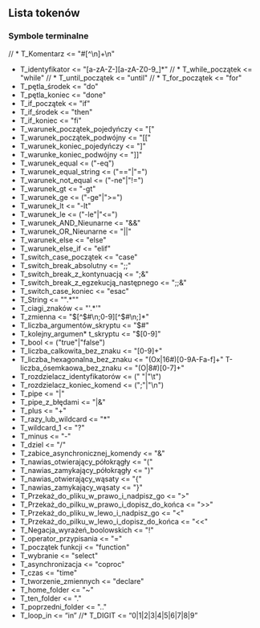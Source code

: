 ## Lista tokenów

### Symbole terminalne

// * T_Komentarz <= "#[^\n]+\n"
* T_identyfikator <= "[a-zA-Z-][a-zA-Z0-9_]*"
// * T_while_początek <= "while"
// * T_until_początek <= "until"
// * T_for_początek <= "for"
* T_pętla_środek <= "do"
* T_pętla_koniec <= "done"
* T_if_początek <= "if"
* T_if_środek <= "then"
* T_if_koniec <= "fi"
* T_warunek_początek_pojedyńczy <= "["
* T_warunek_początek_podwójny <= "[["
* T_warunek_koniec_pojedyńczy <= "]"
* T_warunke_koniec_podwójny <= "]]"
* T_warunek_equal <= ("-eq")
* T_warunek_equal_string <= ("=="|"=")
* T_warunek_not_equal <= ("-ne"|"!=")
* T_warunek_gt <= "-gt"
* T_warunek_ge <= ("-ge"|">=")
* T_warunek_lt <= "-lt"
* T_warunek_le <= ("-le"|"<=")
* T_warunek_AND_Nieunarne <= "&&"
* T_warunek_OR_Nieunarne <= "||"
* T_warunek_else <= "else"
* T_warunek_else_if <= "elif"
* T_switch_case_początek <= "case"
* T_switch_break_absolutny <= ";;"
* T_switch_break_z_kontynuacją <= ";&"
* T_switch_break_z_egzekucją_następnego <= ";;&"
* T_switch_case_koniec <= "esac"
* T_String <= "".*""
* T_ciagi_znaków <= "'.*'"
* T_zmienna <= "$[^$#\n;0-9][^$#\n;]*"
* T_liczba_argumentów_skryptu <= "$#"
* T_kolejny_argumen* t_skryptu <= "$[0-9]"
* T_bool <= ("true"|"false")
* T_liczba_calkowita_bez_znaku <= "[0-9]+"
* T_liczba_hexagonalna_bez_znaku <= "(Ox|16#)[0-9A-Fa-f]+"
T-liczba_ósemkaowa_bez_znaku <= "(O|8#)[0-7]+"
* T_rozdzielacz_identyfikatorów <= (" "|"\t")
* T_rozdzielacz_koniec_komend <= (";"|"\n")
* T_pipe <= "|"
* T_pipe_z_błędami <= "|&"
* T_plus <= "+"
* T_razy_lub_wildcard <= "*"
* T_wildcard_1 <= "?"
* T_minus <= "-"
* T_dziel <= "/"
* T_zabice_asynchronicznej_komendy <= "&"
* T_nawias_otwierający_półokrągły <= "("
* T_nawias_zamykający_półokrągły <= ")"
* T_nawias_otwierający_wąsaty <= "{"
* T_nawias_zamykający_wąsaty <= "}"
* T_Przekaż_do_pliku_w_prawo_i_nadpisz_go <= ">"
* T_Przekaż_do_pilku_w_prawo_i_dopisz_do_końca <= ">>"
* T_Przekaż_do_pliku_w_lewo_i_nadpisz_go <= "<"
* T_Przekaż_do_pilku_w_lewo_i_dopisz_do_końca <= "<<"
* T_Negacja_wyrażeń_boolowskich <= "!"
* T_operator_przypisania <= "="
* T_początek funkcji <= "function"
* T_wybranie <= "select"
* T_asynchronizacja <= "coproc"
* T_czas <= "time"
* T_tworzenie_zmiennych <= "declare"
* T_home_folder <= "~"
* T_ten_folder <= "."
* T_poprzedni_folder <= ".."
* T_loop_in <= “in”
//* T_DIGIT <= “0|1|2|3|4|5|6|7|8|9”
